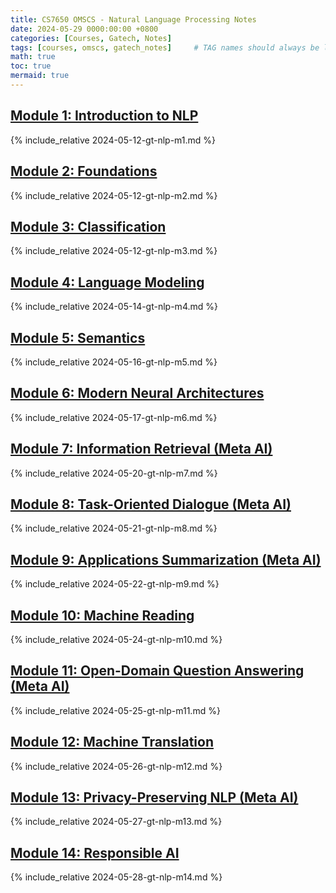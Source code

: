 ```yaml
---
title: CS7650 OMSCS - Natural Language Processing Notes
date: 2024-05-29 0000:00:00 +0800
categories: [Courses, Gatech, Notes]
tags: [courses, omscs, gatech_notes]     # TAG names should always be lowercase
math: true
toc: true
mermaid: true
---
```



## [Module 1: Introduction to NLP](../gt-nlp-m1)

{% include_relative 2024-05-12-gt-nlp-m1.md %}

## [Module 2: Foundations](../gt-nlp-m2)

{% include_relative 2024-05-12-gt-nlp-m2.md %}

## [Module 3: Classification](../gt-nlp-m3)

{% include_relative 2024-05-12-gt-nlp-m3.md %}

## [Module 4: Language Modeling](../gt-nlp-m4)

{% include_relative 2024-05-14-gt-nlp-m4.md %}

## [Module 5: Semantics](../gt-nlp-m5)

{% include_relative 2024-05-16-gt-nlp-m5.md %}

## [Module 6: Modern Neural Architectures](../gt-nlp-m6)

{% include_relative 2024-05-17-gt-nlp-m6.md %}

## [Module 7: Information Retrieval (Meta AI)](../gt-nlp-m7)

{% include_relative 2024-05-20-gt-nlp-m7.md %}

## [Module 8: Task-Oriented Dialogue (Meta AI)](../gt-nlp-m8)

{% include_relative 2024-05-21-gt-nlp-m8.md %}

## [Module 9: Applications Summarization (Meta AI)](../gt-nlp-m9)

{% include_relative 2024-05-22-gt-nlp-m9.md %}

## [Module 10: Machine Reading](../gt-nlp-m10)

{% include_relative 2024-05-24-gt-nlp-m10.md %}

## [Module 11: Open-Domain Question Answering (Meta AI)](../gt-nlp-m11)

{% include_relative 2024-05-25-gt-nlp-m11.md %}

## [Module 12: Machine Translation](../gt-nlp-m12)

{% include_relative 2024-05-26-gt-nlp-m12.md %}

## [Module 13: Privacy-Preserving NLP (Meta AI)](../gt-nlp-m13)

{% include_relative 2024-05-27-gt-nlp-m13.md %}

## [Module 14: Responsible AI](../gt-nlp-m14)

{% include_relative 2024-05-28-gt-nlp-m14.md %}